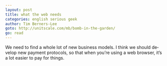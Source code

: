 ```yaml
---
layout: post
title: what the web needs
categories: english serious geek
author: Tim Bern­ers-Lee
goto: http://unitscale.com/mb/bomb-in-the-garden/
go: read
---
```

We need to find a whole lot of new busi­ness mod­els. I think we should de­vel­op new pay­ment pro­to­cols, so that when you’re us­ing a web brows­er, it’s a lot eas­i­er to pay for things.
